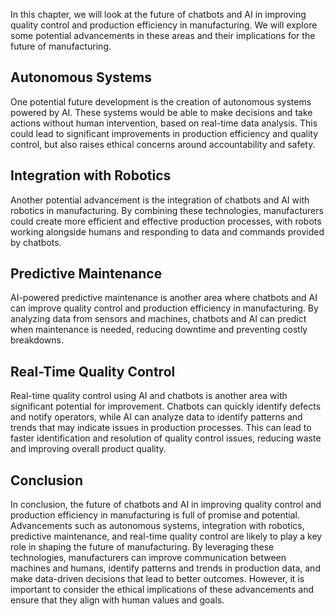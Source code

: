 
In this chapter, we will look at the future of chatbots and AI in improving quality control and production efficiency in manufacturing. We will explore some potential advancements in these areas and their implications for the future of manufacturing.

Autonomous Systems
------------------

One potential future development is the creation of autonomous systems powered by AI. These systems would be able to make decisions and take actions without human intervention, based on real-time data analysis. This could lead to significant improvements in production efficiency and quality control, but also raises ethical concerns around accountability and safety.

Integration with Robotics
-------------------------

Another potential advancement is the integration of chatbots and AI with robotics in manufacturing. By combining these technologies, manufacturers could create more efficient and effective production processes, with robots working alongside humans and responding to data and commands provided by chatbots.

Predictive Maintenance
----------------------

AI-powered predictive maintenance is another area where chatbots and AI can improve quality control and production efficiency in manufacturing. By analyzing data from sensors and machines, chatbots and AI can predict when maintenance is needed, reducing downtime and preventing costly breakdowns.

Real-Time Quality Control
-------------------------

Real-time quality control using AI and chatbots is another area with significant potential for improvement. Chatbots can quickly identify defects and notify operators, while AI can analyze data to identify patterns and trends that may indicate issues in production processes. This can lead to faster identification and resolution of quality control issues, reducing waste and improving overall product quality.

Conclusion
----------

In conclusion, the future of chatbots and AI in improving quality control and production efficiency in manufacturing is full of promise and potential. Advancements such as autonomous systems, integration with robotics, predictive maintenance, and real-time quality control are likely to play a key role in shaping the future of manufacturing. By leveraging these technologies, manufacturers can improve communication between machines and humans, identify patterns and trends in production data, and make data-driven decisions that lead to better outcomes. However, it is important to consider the ethical implications of these advancements and ensure that they align with human values and goals.
